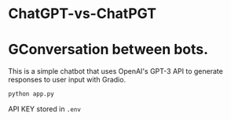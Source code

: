 # ChatGPT-vs-ChatPGT

# GConversation between bots.

This is a simple chatbot that uses OpenAI's GPT-3 API to generate responses to user input with Gradio. 

```bash
python app.py
```

API KEY stored in  ```.env```
